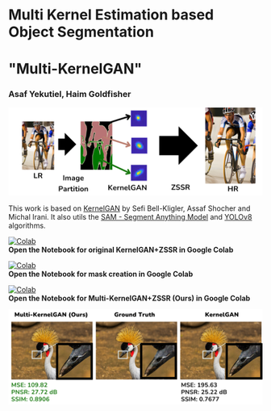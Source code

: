 # Multi Kernel Estimation based Object Segmentation
# "Multi-KernelGAN"
### Asaf Yekutiel, Haim Goldfisher

<img src="Images/template.png" alt="Multi-KernelGAN Model Pipeline">

This work is based on [KernelGAN](https://github.com/sefibk/KernelGAN) by Sefi Bell-Kligler, Assaf Shocher and Michal Irani.
It also utils the [SAM - Segment Anything Model](https://github.com/facebookresearch/segment-anything) and [YOLOv8](https://github.com/ultralytics/ultralytics) algorithms.

[![Colab](https://colab.research.google.com/assets/colab-badge.svg)](https://colab.research.google.com/github/kuty007/Multi-Kernel-GAN/blob/main/Colab%20Notebooks/KernelGAN.ipynb)  
**Open the Notebook for original KernelGAN+ZSSR in Google Colab**


[![Colab](https://colab.research.google.com/assets/colab-badge.svg)](https://colab.research.google.com/github/kuty007/Multi-Kernel-GAN/blob/main/Colab%20Notebooks/Mask_Generator.ipynb)  
**Open the Notebook for mask creation in Google Colab**


[![Colab](https://colab.research.google.com/assets/colab-badge.svg)](https://colab.research.google.com/github/kuty007/Multi-Kernel-GAN/blob/main/Colab%20Notebooks/Run_MultiKernelGAN%2BZSSR.ipynb)  
**Open the Notebook for Multi-KernelGAN+ZSSR (Ours) in Google Colab**

<img src="Images/good_example.png" alt="Multi-KernelGAN Model Performance">


